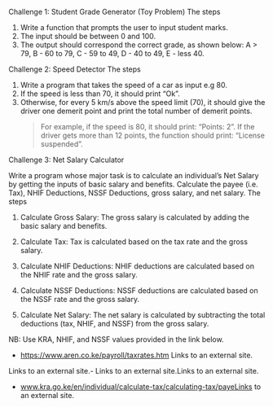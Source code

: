 Challenge 1: Student Grade Generator (Toy Problem)
The steps
1. Write a function that prompts the user to input student marks. 
2. The input should be between 0 and 100. 
3. The output should correspond the correct grade, as shown below:
 A > 79, B - 60 to 79, C -  59 to 49, D - 40 to 49, E - less 40.

 Challenge 2: Speed Detector
The steps
1. Write a program that takes the speed of a car as input e.g 80. 
2. If the speed is less than 70, it should print “Ok”. 
3. Otherwise, for every 5 km/s above the speed limit (70), it should give the driver one demerit point and print the total number of demerit points.
     > For example, if the speed is 80, it should print: “Points: 2”. If the driver gets more than 12 points, the function should print: “License suspended”.

 

Challenge 3: Net Salary Calculator

Write a program whose major task is to calculate an individual’s Net Salary by getting the inputs of basic salary and benefits. Calculate the payee (i.e. Tax), NHIF Deductions, NSSF Deductions, gross salary, and net salary. 
The steps
1. Calculate Gross Salary: The gross salary is calculated by adding the basic salary and benefits.

2. Calculate Tax: Tax is calculated based on the tax rate and the gross salary.

3. Calculate NHIF Deductions: NHIF deductions are calculated based on the NHIF rate and the gross salary.

4. Calculate NSSF Deductions: NSSF deductions are calculated based on the NSSF rate and the gross salary.

5. Calculate Net Salary: The net salary is calculated by subtracting the total deductions (tax, NHIF, and NSSF) from the gross salary.

NB: Use KRA, NHIF, and NSSF values provided in the link below.

- https://www.aren.co.ke/payroll/taxrates.htm Links to an external site.

Links to an external site.-  Links to an external site.Links to an external site.

- www.kra.go.ke/en/individual/calculate-tax/calculating-tax/payeLinks to an external site.